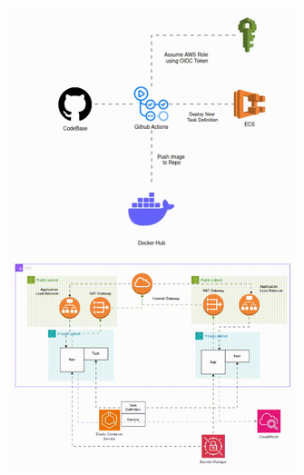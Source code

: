 ![](https://github.com/Pranaenae/terraform-ecs-fargate/blob/main/github-actions-ecs-pipeline.gif)

![](https://github.com/Pranaenae/terraform-ecs-fargate/blob/main/ecs-terraform-architecture.gif)
